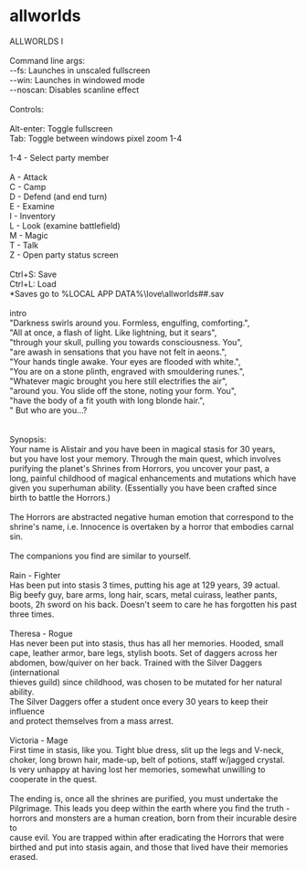 # allworlds
ALLWORLDS I<br>
<br>
Command line args:<br>
--fs: Launches in unscaled fullscreen<br>
--win: Launches in windowed mode<br>
--noscan: Disables scanline effect<br>
<br>
Controls:<br>
<br>
Alt-enter: Toggle fullscreen<br>
Tab: Toggle between windows pixel zoom 1-4<br>
<br>
1-4 - Select party member<br>
<br>
A - Attack<br>
C - Camp<br>
D - Defend (and end turn)<br>
E - Examine <br>
I - Inventory<br>
L - Look (examine battlefield)<br>
M - Magic<br>
T - Talk<br>
Z - Open party status screen<br>
<br>
Ctrl+S: Save<br>
Ctrl+L: Load<br>
*Saves go to %LOCAL APP DATA%\love\allworlds\##.sav<br>
<br>
intro<br>
    "Darkness swirls around you. Formless, engulfing, comforting.",<br>
    "All at once, a flash of light. Like lightning, but it sears",<br>
    "through your skull, pulling you towards consciousness. You",<br>
    "are awash in sensations that you have not felt in aeons.",<br>
    "Your hands tingle awake. Your eyes are flooded with white.",<br>
    "You are on a stone plinth, engraved with smouldering runes.",<br>
    "Whatever magic brought you here still electrifies the air",<br>
    "around you. You slide off the stone, noting your form. You",<br>
    "have the body of a fit youth with long blonde hair.",<br>
    "      But who are you...?<br>
<br>
<br>
Synopsis:<br>
Your name is Alistair and you have been in magical stasis for 30 years, <br>
but you have lost your memory. Through the main quest, which involves <br>
purifying the planet's Shrines from Horrors, you uncover your past, a <br>
long, painful childhood of magical enhancements and mutations which have <br>
given you superhuman ability. (Essentially you have been crafted since <br>
birth to battle the Horrors.)<br>
<br>
The Horrors are abstracted negative human emotion that correspond to the <br>
shrine's name, i.e. Innocence is overtaken by a horror that embodies carnal sin.<br>
<br>
The companions you find are similar to yourself.<br>
<br>
Rain - Fighter<br>
Has been put into stasis 3 times, putting his age at 129 years, 39 actual. <br>
Big beefy guy, bare arms, long hair, scars, metal cuirass, leather pants, <br>
boots, 2h sword on his back. Doesn't seem to care he has forgotten his past <br>
three times.<br>
<br>
Theresa - Rogue<br>
Has never been put into stasis, thus has all her memories. Hooded, small <br>
cape, leather armor, bare legs, stylish boots. Set of daggers across her <br>
abdomen, bow/quiver on her back. Trained with the Silver Daggers (international <br>
thieves guild) since childhood, was chosen to be mutated for her natural ability. <br>
The Silver Daggers offer a student once every 30 years to keep their influence <br>
and protect themselves from a mass arrest.<br>
<br>
Victoria - Mage<br>
First time in stasis, like you. Tight blue dress, slit up the legs and V-neck, <br>
choker, long brown hair, made-up, belt of potions, staff w/jagged crystal. <br>
Is very unhappy at having lost her memories, somewhat unwilling to cooperate in the quest. <br>
<br>
The ending is, once all the shrines are purified, you must undertake the <br>
Pilgrimage. This leads you deep within the earth where you find the truth - <br>
horrors and monsters are a human creation, born from their incurable desire to <br>
cause evil. You are trapped within after eradicating the Horrors that were<br>
birthed and put into stasis again, and those that lived have their memories<br>
erased.
